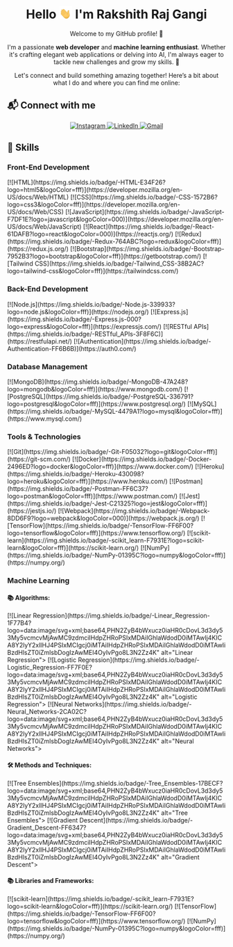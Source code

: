 <!-- Introduction Section -->
<h1 align="center">
  Hello <img src="https://github.com/AswinPKumar01/AswinPKumar01/blob/main/hand%20wave.gif" width="30px"> 
  I'm Rakshith Raj Gangi
</h1>

<p align="center">
  Welcome to my GitHub profile! 🌟
</p>

<p align="center">
  I'm a passionate <strong>web developer</strong> and <strong>machine learning enthusiast</strong>. Whether it's crafting elegant web applications or delving into AI, I'm always eager to tackle new challenges and grow my skills. 🚀
</p>

<p align="center">
  Let's connect and build something amazing together! Here’s a bit about what I do and where you can find me online:
</p>

## 📬 Connect with me
<p align="center">
  <a href="https://www.instagram.com/yourusername">
    <img src="https://img.shields.io/badge/-Instagram-E4405F?logo=instagram&logoColor=fff" alt="Instagram">
  </a>
  <a href="https://www.linkedin.com/in/yourusername">
    <img src="https://img.shields.io/badge/-LinkedIn-0A66C2?logo=linkedin&logoColor=fff" alt="LinkedIn">
  </a>
  <a href="mailto:your.email@example.com">
    <img src="https://img.shields.io/badge/-Gmail-D14836?logo=gmail&logoColor=fff" alt="Gmail">
  </a>
</p>

## 💼 Skills

### Front-End Development
<p>
  [![HTML](https://img.shields.io/badge/-HTML-E34F26?logo=html5&logoColor=fff)](https://developer.mozilla.org/en-US/docs/Web/HTML)
  [![CSS](https://img.shields.io/badge/-CSS-1572B6?logo=css3&logoColor=fff)](https://developer.mozilla.org/en-US/docs/Web/CSS)
  [![JavaScript](https://img.shields.io/badge/-JavaScript-F7DF1E?logo=javascript&logoColor=000)](https://developer.mozilla.org/en-US/docs/Web/JavaScript)
  [![React](https://img.shields.io/badge/-React-61DAFB?logo=react&logoColor=000)](https://reactjs.org/)
  [![Redux](https://img.shields.io/badge/-Redux-764ABC?logo=redux&logoColor=fff)](https://redux.js.org/)
  [![Bootstrap](https://img.shields.io/badge/-Bootstrap-7952B3?logo=bootstrap&logoColor=fff)](https://getbootstrap.com/)
  [![Tailwind CSS](https://img.shields.io/badge/-Tailwind_CSS-38B2AC?logo=tailwind-css&logoColor=fff)](https://tailwindcss.com/)
</p>

### Back-End Development
<p>
  [![Node.js](https://img.shields.io/badge/-Node.js-339933?logo=node.js&logoColor=fff)](https://nodejs.org/)
  [![Express.js](https://img.shields.io/badge/-Express.js-000?logo=express&logoColor=fff)](https://expressjs.com/)
  [![RESTful APIs](https://img.shields.io/badge/-RESTful_APIs-3F8F6C)](https://restfulapi.net/)
  [![Authentication](https://img.shields.io/badge/-Authentication-FF6B6B)](https://auth0.com/)
</p>

### Database Management
<p>
  [![MongoDB](https://img.shields.io/badge/-MongoDB-47A248?logo=mongodb&logoColor=fff)](https://www.mongodb.com/)
  [![PostgreSQL](https://img.shields.io/badge/-PostgreSQL-336791?logo=postgresql&logoColor=fff)](https://www.postgresql.org/)
  [![MySQL](https://img.shields.io/badge/-MySQL-4479A1?logo=mysql&logoColor=fff)](https://www.mysql.com/)
</p>

### Tools & Technologies
<p>
  [![Git](https://img.shields.io/badge/-Git-F05032?logo=git&logoColor=fff)](https://git-scm.com/)
  [![Docker](https://img.shields.io/badge/-Docker-2496ED?logo=docker&logoColor=fff)](https://www.docker.com/)
  [![Heroku](https://img.shields.io/badge/-Heroku-430098?logo=heroku&logoColor=fff)](https://www.heroku.com/)
  [![Postman](https://img.shields.io/badge/-Postman-FF6C37?logo=postman&logoColor=fff)](https://www.postman.com/)
  [![Jest](https://img.shields.io/badge/-Jest-C21325?logo=jest&logoColor=fff)](https://jestjs.io/)
  [![Webpack](https://img.shields.io/badge/-Webpack-8DD6F9?logo=webpack&logoColor=000)](https://webpack.js.org/)
  [![TensorFlow](https://img.shields.io/badge/-TensorFlow-FF6F00?logo=tensorflow&logoColor=fff)](https://www.tensorflow.org/)
  [![scikit-learn](https://img.shields.io/badge/-scikit_learn-F7931E?logo=scikit-learn&logoColor=fff)](https://scikit-learn.org/)
  [![NumPy](https://img.shields.io/badge/-NumPy-01395C?logo=numpy&logoColor=fff)](https://numpy.org/)
</p>

### Machine Learning
#### 📚 Algorithms:
<p>
  [![Linear Regression](https://img.shields.io/badge/-Linear_Regression-1F77B4?logo=data:image/svg+xml;base64,PHN2ZyB4bWxucz0iaHR0cDovL3d3dy53My5vcmcvMjAwMC9zdmciIHdpZHRoPSIxMDAiIGhlaWdodD0iMTAwIj4KICA8Y2lyY2xlIHJ4PSIxMCIgcj0iMTAiIHdpZHRoPSIxMDAiIGhlaWdodD0iMTAwIiBzdHlsZT0iZmlsbDogIzAwMEI4OyIvPgo8L3N2Zz4K" alt="Linear Regression">
  [![Logistic Regression](https://img.shields.io/badge/-Logistic_Regression-FF7F0E?logo=data:image/svg+xml;base64,PHN2ZyB4bWxucz0iaHR0cDovL3d3dy53My5vcmcvMjAwMC9zdmciIHdpZHRoPSIxMDAiIGhlaWdodD0iMTAwIj4KICA8Y2lyY2xlIHJ4PSIxMCIgcj0iMTAiIHdpZHRoPSIxMDAiIGhlaWdodD0iMTAwIiBzdHlsZT0iZmlsbDogIzAwMEI4OyIvPgo8L3N2Zz4K" alt="Logistic Regression">
  [![Neural Networks](https://img.shields.io/badge/-Neural_Networks-2CA02C?logo=data:image/svg+xml;base64,PHN2ZyB4bWxucz0iaHR0cDovL3d3dy53My5vcmcvMjAwMC9zdmciIHdpZHRoPSIxMDAiIGhlaWdodD0iMTAwIj4KICA8Y2lyY2xlIHJ4PSIxMCIgcj0iMTAiIHdpZHRoPSIxMDAiIGhlaWdodD0iMTAwIiBzdHlsZT0iZmlsbDogIzAwMEI4OyIvPgo8L3N2Zz4K" alt="Neural Networks">
</p>

#### 🛠️ Methods and Techniques:
<p>
  [![Tree Ensembles](https://img.shields.io/badge/-Tree_Ensembles-17BECF?logo=data:image/svg+xml;base64,PHN2ZyB4bWxucz0iaHR0cDovL3d3dy53My5vcmcvMjAwMC9zdmciIHdpZHRoPSIxMDAiIGhlaWdodD0iMTAwIj4KICA8Y2lyY2xlIHJ4PSIxMCIgcj0iMTAiIHdpZHRoPSIxMDAiIGhlaWdodD0iMTAwIiBzdHlsZT0iZmlsbDogIzAwMEI4OyIvPgo8L3N2Zz4K" alt="Tree Ensembles">
  [![Gradient Descent](https://img.shields.io/badge/-Gradient_Descent-FF6347?logo=data:image/svg+xml;base64,PHN2ZyB4bWxucz0iaHR0cDovL3d3dy53My5vcmcvMjAwMC9zdmciIHdpZHRoPSIxMDAiIGhlaWdodD0iMTAwIj4KICA8Y2lyY2xlIHJ4PSIxMCIgcj0iMTAiIHdpZHRoPSIxMDAiIGhlaWdodD0iMTAwIiBzdHlsZT0iZmlsbDogIzAwMEI4OyIvPgo8L3N2Zz4K" alt="Gradient Descent">
</p>

#### 📚 Libraries and Frameworks:
<p>
  [![scikit-learn](https://img.shields.io/badge/-scikit_learn-F7931E?logo=scikit-learn&logoColor=fff)](https://scikit-learn.org/)
  [![TensorFlow](https://img.shields.io/badge/-TensorFlow-FF6F00?logo=tensorflow&logoColor=fff)](https://www.tensorflow.org/)
  [![NumPy](https://img.shields.io/badge/-NumPy-01395C?logo=numpy&logoColor=fff)](https://numpy.org/)
</p>

